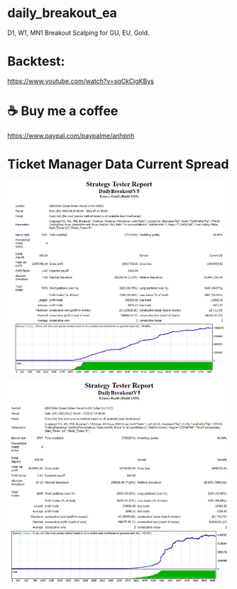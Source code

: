 # daily_breakout_ea
D1, W1, MN1 Breakout Scalping for GU, EU, Gold.

# Backtest:
https://www.youtube.com/watch?v=sqCkCjgKBys

# ☕ Buy me a coffee
https://www.paypal.com/paypalme/anhpnh

# Ticket Manager Data Current Spread
![Screenshot](DailyBreakoutV5_GU.PNG)

![Screenshot](DailyBreakoutV5_GU_SpreadVariable.PNG)
